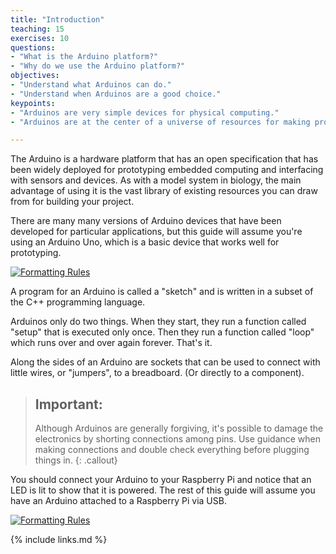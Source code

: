 ```yaml
---
title: "Introduction"
teaching: 15
exercises: 10
questions:
- "What is the Arduino platform?"
- "Why do we use the Arduino platform?"
objectives:
- "Understand what Arduinos can do."
- "Understand when Arduinos are a good choice."
keypoints:
- "Arduinos are very simple devices for physical computing."
- "Arduinos are at the center of a universe of resources for making projects."

---
```

The Arduino is a hardware platform that has an open specification that has been widely deployed for prototyping embedded computing and interfacing with sensors and devices. As with a model system in biology, the main advantage of using it is the vast library of existing resources you can draw from for building your project.

There are many many versions of Arduino devices that have been developed for particular applications, but this guide will assume you're using an Arduino Uno, which is a basic device that works well for prototyping.

<a href="{{ page.root }}/fig/arduino_med.jpg">
  <img src="{{ page.root }}/fig/arduino_full.jpg" alt="Formatting Rules" />
</a>

A program for an Arduino is called a "sketch" and is written in a subset of the C++ programming language.

Arduinos only do two things. When they start, they run a function called "setup" that is executed only once. Then they run a function called "loop" which runs over and over again forever. That's it.

Along the sides of an Arduino are sockets that can be used to connect with little wires, or "jumpers", to a breadboard. (Or directly to a component).

> ## Important:
>
> Although Arduinos are generally forgiving, it's possible to damage the electronics by shorting connections among pins. Use guidance when making connections and double check everything before plugging things in.
{: .callout}

You should connect your Arduino to your Raspberry Pi and notice that an LED is lit to show that it is powered. The rest of this guide will assume you have an Arduino attached to a Raspberry Pi via USB.

<a href="{{ page.root }}/fig/pi_and_arduino_med.jpg">
  <img src="{{ page.root }}/fig/pi_and_arduino_full.jpg" alt="Formatting Rules" />
</a>

{% include links.md %}
